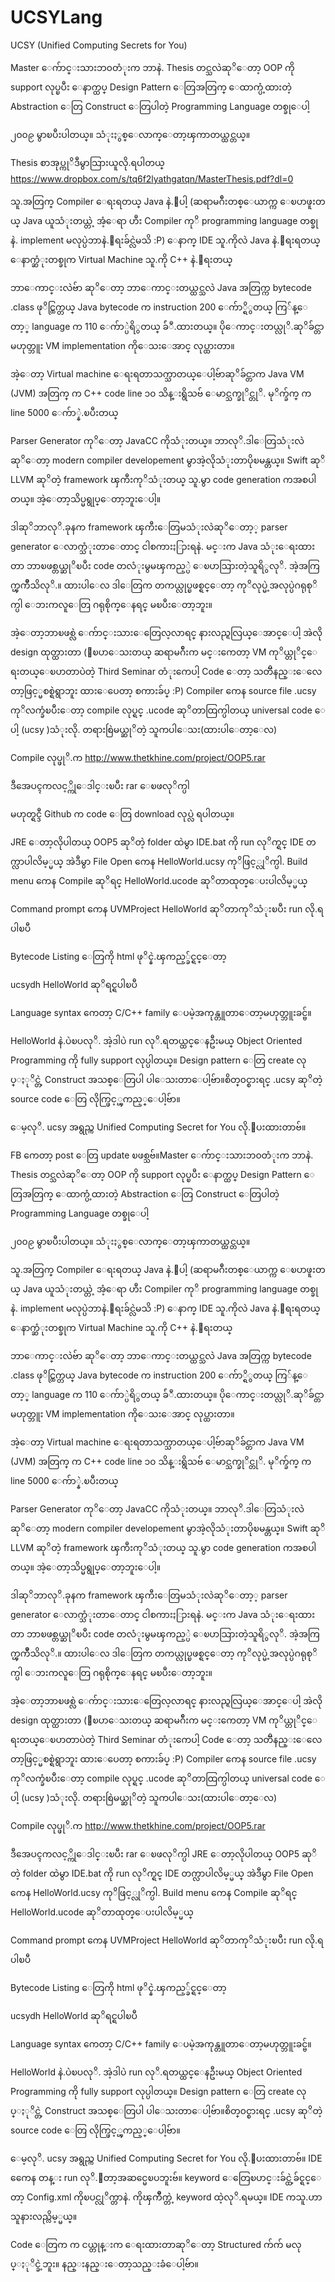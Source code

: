 # UCSYLang
UCSY (Unified Computing Secrets for You)

Master ေက်ာင္းသားဘ၀တံုးက ဘာနဲ. Thesis တင္သလဲဆုိေတာ့
OOP ကို support လုပ္ၿပီး ေနာက္ထပ္ Design Pattern ေတြအတြက္ ေထာက္ပံ့ထားတဲ့
Abstraction ေတြ Construct ေတြပါတဲ့ Programming Language တစ္ခုေပါ့

၂၀၀၉ မွာၿပီးပါတယ္။ သံုးႏွစ္ေလာက္ေတာ့ၾကာတယ္ထင္တယ္။

Thesis စာအုပ္ကုိဒီမွာသြားယူလို.ရပါတယ္
https://www.dropbox.com/s/tq6f2lyathgatqn/MasterThesis.pdf?dl=0

သူ.အတြက္ Compiler ေရးရတယ္ Java နဲ.ေပါ့
(ဆရာမဂ်ီးတစ္ေယာက္က ေၿပာဖူးတယ္ Java ယူသံုးတယ္တဲ့ အံ့ေရာ
ဟီး Compiler ကုိ programming language တစ္ခုနဲ. implement မလုပ္ပဲဘာနဲ.ေရးခ်င္လဲမသိ :P)
ေနာက္ IDE သူ.ကိုလဲ Java နဲ.ေရးရတယ္
ေနာက္ဆံုးတစ္ခုက Virtual Machine သူ.ကို C++ နဲ.ေရးတယ္

ဘာေကာင္းလဲဗ်ာ ဆုိေတာ့ ဘာေကာင္းတယ္ထင္သလဲ
Java အတြက္က bytecode .class ဖုိင္ထြက္တယ္
Java bytecode က instruction 200 ေက်ာ္ရိွတယ္
ကြ်န္ေတာ့္ language က 110 ေက်ာ္ပဲရိွတယ္
ခ်ံဳ.ထားတယ္။ ပိုေကာင္းတယ္လုိ.ဆုိခ်င္တာမဟုတ္ဘူး VM implementation ကိုေသးေအာင္ လုပ္ထားတာ။

အဲ့ေတာ့ Virtual machine ေရးရတာသက္သာတယ္ေပါ့ဗ်ာဆုိခ်င္တာက Java VM (JVM) အတြက္ က C++ code line ၁၀ သိန္းရွိသဗ်
ေမာင္သက္ခုိင္တုိ. မုိက္ခ်က္ က line 5000 ေက်ာ္နဲ.ၿပီးတယ္

Parser Generator ကုိေတာ့ JavaCC ကိုသံုးတယ္။ ဘာလုိ.ဒါေတြသံုးလဲဆုိေတာ့ modern compiler developement မွာအဲ့လိုသံုးတာပိုၿမန္တယ္။ Swift ဆုိ LLVM ဆုိတဲ့ framework ၾကီးကုိသံုးတယ္ သူ.မွာ code generation ကအစပါတယ္။ အဲ့ေတာ့သိပ္မရွုပ္ေတာ့ဘူးေပါ့။

ဒါဆုိဘာလုိ.ခုနက framework ၾကီးေတြမသံုးလဲဆုိေတာ့့ parser generator ေလာက္သံုးတာေတာင္ ငါစကားႏြားရနဲ. မင္းက Java သံုးေရးထားတာ ဘာၿဖစ္တယ္ဆုိၿပီး code တလံုးမွမၾကည့္ပဲ ေၿပာသြားတဲ့သူရိွလုိ. အဲ့အကြက္ၾကိဳသိလုိ.။ ထားပါေလ ဒါေတြက တကယ္လုပ္ၿဖစ္ရင္ေတာ့ ကုိလုပ္မဲ့အလုပ္ပဲဂရုစုိက္ပါ ေဘးကလူေတြ ဂရုစိုက္ေနရင္ မၿပီးေတာ့ဘူး။

အဲ့ေတာ့ဘာၿဖစ္လဲ ေက်ာင္းသားေတြေလ့လာရင္ နားလည္ရလြယ္ေအာင္ေပါ့ အဲလို design ထုတ္ထားတာ
(ေၿပာေသးတယ္ ဆရာမဂ်ီးက မင္းကေတာ့ VM ကုိယ္တုိင္ေရးတယ္ေၿပာတာပဲတဲ့ Third Seminar တံုးကေပါ့ Code ေတာ့ သတၱိနည္းေလေတာ့ဖြင့္မစစ္ရဲရွာဘူး ထားေပေတာ့ စကားခ်ပ္ :P)
Compiler ကေန source file .ucsy ကုိလက္ခံၿပီးေတာ့ compile လုပ္ရင္ .ucode ဆုိတာထြက္ပါတယ္
universal code ေပါ့ (ucsy )သံုးလို. တရားစြဲမယ္ဆုိတဲ့ သူကပါေသး(ထားပါေတာ့ေလ)

Compile လုပ္ဖုိ.က 
http://www.thetkhine.com/project/OOP5.rar

ဒီအေပၚကလင့္ကိုေဒါင္းၿပီး rar ေၿဖလုိက္ပါ

မဟုတ္ရင္ဒီ Github က code ေတြ download လုပ္လဲ ရပါတယ္။

JRE ေတာ့လိုပါတယ္ OOP5 ဆုိတဲ့ folder ထဲမွာ IDE.bat ကို run လုိက္ရင္ IDE တက္လာပါလိမ့္မယ္
အဲဒီမွာ File Open ကေန HelloWorld.ucsy ကုိဖြင့္လုိက္ပါ. Build menu ကေန Compile ဆုိရင္
HelloWorld.ucode ဆုိတာထုတ္ေပးပါလိမ့္မယ္

Command prompt ကေန UVMProject HelloWorld
ဆုိတာကုိသံုးၿပီး run လို.ရပါၿပီ

Bytecode Listing ေတြကို html ဖုိင္နဲ.ၾကည့္ခ်င္ရင္ေတာ့

ucsydh HelloWorld
ဆုိရင္ရပါၿပီ

Language syntax ကေတာ့ C/C++ family ေပမဲ့အကုန္တူတာေတာ့မဟုတ္ဘူးခင္ဗ်။

HelloWorld နဲ.ပဲၿပလုိ. အဲ့ဒါပဲ run လုိ.ရတယ္ထင္ေနဦးမယ္ Object Oriented Programming ကို fully support လုပ္ပါတယ္။ Design pattern ေတြ create လုပ္ႏုိင္တဲ့ Construct အသစ္ေတြပါ ပါေသးတာေပါ့ဗ်ာ။စိတ္၀င္စားရင္ .ucsy ဆုိတဲ့ source code ေတြ လိုက္ဖြင့္ၾကည့္ေပါ့ဗ်ာ။

ေမ့လုိ. ucsy အရွည္က Unified Computing Secret for You လို.ေပးထားတာဗ်။

FB ကေတာ့ post ေတြ update ၿဖစ္သဗ်။Master ေက်ာင္းသားဘ၀တံုးက ဘာနဲ. Thesis တင္သလဲဆုိေတာ့
OOP ကို support လုပ္ၿပီး ေနာက္ထပ္ Design Pattern ေတြအတြက္ ေထာက္ပံ့ထားတဲ့
Abstraction ေတြ Construct ေတြပါတဲ့ Programming Language တစ္ခုေပါ့

၂၀၀၉ မွာၿပီးပါတယ္။ သံုးႏွစ္ေလာက္ေတာ့ၾကာတယ္ထင္တယ္။

သူ.အတြက္ Compiler ေရးရတယ္ Java နဲ.ေပါ့
(ဆရာမဂ်ီးတစ္ေယာက္က ေၿပာဖူးတယ္ Java ယူသံုးတယ္တဲ့ အံ့ေရာ
ဟီး Compiler ကုိ programming language တစ္ခုနဲ. implement မလုပ္ပဲဘာနဲ.ေရးခ်င္လဲမသိ :P)
ေနာက္ IDE သူ.ကိုလဲ Java နဲ.ေရးရတယ္
ေနာက္ဆံုးတစ္ခုက Virtual Machine သူ.ကို C++ နဲ.ေရးတယ္

ဘာေကာင္းလဲဗ်ာ ဆုိေတာ့ ဘာေကာင္းတယ္ထင္သလဲ
Java အတြက္က bytecode .class ဖုိင္ထြက္တယ္
Java bytecode က instruction 200 ေက်ာ္ရိွတယ္
ကြ်န္ေတာ့္ language က 110 ေက်ာ္ပဲရိွတယ္
ခ်ံဳ.ထားတယ္။ ပိုေကာင္းတယ္လုိ.ဆုိခ်င္တာမဟုတ္ဘူး VM implementation ကိုေသးေအာင္ လုပ္ထားတာ။

အဲ့ေတာ့ Virtual machine ေရးရတာသက္သာတယ္ေပါ့ဗ်ာဆုိခ်င္တာက Java VM (JVM) အတြက္ က C++ code line ၁၀ သိန္းရွိသဗ်
ေမာင္သက္ခုိင္တုိ. မုိက္ခ်က္ က line 5000 ေက်ာ္နဲ.ၿပီးတယ္

Parser Generator ကုိေတာ့ JavaCC ကိုသံုးတယ္။ ဘာလုိ.ဒါေတြသံုးလဲဆုိေတာ့ modern compiler developement မွာအဲ့လိုသံုးတာပိုၿမန္တယ္။ Swift ဆုိ LLVM ဆုိတဲ့ framework ၾကီးကုိသံုးတယ္ သူ.မွာ code generation ကအစပါတယ္။ အဲ့ေတာ့သိပ္မရွုပ္ေတာ့ဘူးေပါ့။

ဒါဆုိဘာလုိ.ခုနက framework ၾကီးေတြမသံုးလဲဆုိေတာ့့ parser generator ေလာက္သံုးတာေတာင္ ငါစကားႏြားရနဲ. မင္းက Java သံုးေရးထားတာ ဘာၿဖစ္တယ္ဆုိၿပီး code တလံုးမွမၾကည့္ပဲ ေၿပာသြားတဲ့သူရိွလုိ. အဲ့အကြက္ၾကိဳသိလုိ.။ ထားပါေလ ဒါေတြက တကယ္လုပ္ၿဖစ္ရင္ေတာ့ ကုိလုပ္မဲ့အလုပ္ပဲဂရုစုိက္ပါ ေဘးကလူေတြ ဂရုစိုက္ေနရင္ မၿပီးေတာ့ဘူး။

အဲ့ေတာ့ဘာၿဖစ္လဲ ေက်ာင္းသားေတြေလ့လာရင္ နားလည္ရလြယ္ေအာင္ေပါ့ အဲလို design ထုတ္ထားတာ
(ေၿပာေသးတယ္ ဆရာမဂ်ီးက မင္းကေတာ့ VM ကုိယ္တုိင္ေရးတယ္ေၿပာတာပဲတဲ့ Third Seminar တံုးကေပါ့ Code ေတာ့ သတၱိနည္းေလေတာ့ဖြင့္မစစ္ရဲရွာဘူး ထားေပေတာ့ စကားခ်ပ္ :P)
Compiler ကေန source file .ucsy ကုိလက္ခံၿပီးေတာ့ compile လုပ္ရင္ .ucode ဆုိတာထြက္ပါတယ္
universal code ေပါ့ (ucsy )သံုးလို. တရားစြဲမယ္ဆုိတဲ့ သူကပါေသး(ထားပါေတာ့ေလ)

Compile လုပ္ဖုိ.က
http://www.thetkhine.com/project/OOP5.rar

ဒီအေပၚကလင့္ကိုေဒါင္းၿပီး rar ေၿဖလုိက္ပါ
JRE ေတာ့လိုပါတယ္ OOP5 ဆုိတဲ့ folder ထဲမွာ IDE.bat ကို run လုိက္ရင္ IDE တက္လာပါလိမ့္မယ္
အဲဒီမွာ File Open ကေန HelloWorld.ucsy ကုိဖြင့္လုိက္ပါ. Build menu ကေန Compile ဆုိရင္
HelloWorld.ucode ဆုိတာထုတ္ေပးပါလိမ့္မယ္

Command prompt ကေန UVMProject HelloWorld
ဆုိတာကုိသံုးၿပီး run လို.ရပါၿပီ

Bytecode Listing ေတြကို html ဖုိင္နဲ.ၾကည့္ခ်င္ရင္ေတာ့

ucsydh HelloWorld
ဆုိရင္ရပါၿပီ

Language syntax ကေတာ့ C/C++ family ေပမဲ့အကုန္တူတာေတာ့မဟုတ္ဘူးခင္ဗ်။

HelloWorld နဲ.ပဲၿပလုိ. အဲ့ဒါပဲ run လုိ.ရတယ္ထင္ေနဦးမယ္ Object Oriented Programming ကို fully support လုပ္ပါတယ္။ Design pattern ေတြ create လုပ္ႏုိင္တဲ့ Construct အသစ္ေတြပါ ပါေသးတာေပါ့ဗ်ာ။စိတ္၀င္စားရင္ .ucsy ဆုိတဲ့ source code ေတြ လိုက္ဖြင့္ၾကည့္ေပါ့ဗ်ာ။

ေမ့လုိ. ucsy အရွည္က Unified Computing Secret for You လို.ေပးထားတာဗ်။
IDE ကေေန တန္း run လုိ.ေတာ့အဆင္မေၿပဘူးဗ်။
keyword ေတြေၿပာင္းခ်င္ထဲ့ခ်င္ရင္ေတာ့ Config.xml ကိုၿပင္လုိက္တာနဲ. ကိုၾကိဳက္တဲ့ keyword ထဲ့လုိ.ရမယ္။ IDE ကသူ.ဟာသူနားလည္လိမ့္မယ္။ 

Code ေတြက က ငယ္တုန္းက ေရးထားတာဆုိေတာ့ Structured က်က် မလုပ္ႏုိင္ခဲ့ဘူး။ နည္းနည္းေတာ့သည္းခံေပါ့ဗ်ာ။
